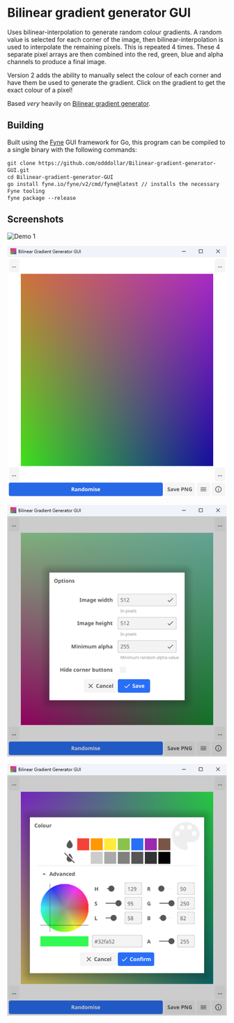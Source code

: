# Bilinear gradient generator GUI

Uses bilinear-interpolation to generate random colour gradients. A random value is selected for each corner of the image, then bilinear-interpolation is used to interpolate the remaining pixels. This is repeated 4 times. These 4 separate pixel arrays are then combined into the red, green, blue and alpha channels to produce a final image.

Version 2 adds the ability to manually select the colour of each corner and have them be used to generate the gradient. Click on the gradient to get the exact colour of a pixel!

Based *very* heavily on [Bilinear gradient generator](https://github.com/odddollar/Bilinear-gradient-generator).

## Building

Built using the [Fyne](https://fyne.io/) GUI framework for Go, this program can be compiled to a single binary with the following commands:

```
git clone https://github.com/odddollar/Bilinear-gradient-generator-GUI.git
cd Bilinear-gradient-generator-GUI
go install fyne.io/fyne/v2/cmd/fyne@latest // installs the necessary Fyne tooling
fyne package --release
```

## Screenshots

![Demo 1](screenshots/demo1.gif)

![Image 1](screenshots/image1.png)

![Image 2](screenshots/image2.png)

![Image 3](screenshots/image3.png)
